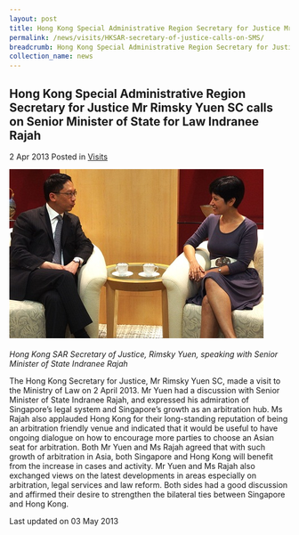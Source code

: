 ```yaml
---
layout: post
title: Hong Kong Special Administrative Region Secretary for Justice Mr Rimsky Yuen SC calls on Senior Minister of State for Law Indranee Rajah
permalink: /news/visits/HKSAR-secretary-of-justice-calls-on-SMS/
breadcrumb: Hong Kong Special Administrative Region Secretary for Justice Mr Rimsky Yuen SC calls on Senior Minister of State for Law Indranee Rajah
collection_name: news
---
```


Hong Kong Special Administrative Region Secretary for Justice Mr Rimsky Yuen SC calls on Senior Minister of State for Law Indranee Rajah
---

2 Apr 2013 Posted in [Visits](/news/visits/)

<div class="image"><img src="/images/Mr_Rimsky_Yuen_SC_with_SMS.jpg/"></div><br>
<i>Hong Kong SAR Secretary of Justice, Rimsky Yuen, speaking with Senior Minister of State Indranee Rajah</i>

The Hong Kong Secretary for Justice, Mr Rimsky Yuen SC, made a visit to the Ministry of Law on 2 April 2013. Mr Yuen had a discussion with Senior Minister of State Indranee Rajah, and expressed his admiration of Singapore’s legal system and Singapore’s growth as an arbitration hub. Ms Rajah also applauded Hong Kong for their long-standing reputation of being an arbitration friendly venue and indicated that it would be useful to have ongoing dialogue on how to encourage more parties to choose an Asian seat for arbitration. Both Mr Yuen and Ms Rajah agreed that with such growth of arbitration in Asia, both Singapore and Hong Kong will benefit from the increase in cases and activity. Mr Yuen and Ms Rajah also exchanged views on the latest developments in areas especially on arbitration, legal services and law reform. Both sides had a good discussion and affirmed their desire to strengthen the bilateral ties between Singapore and Hong Kong.

<p class="right-side-updated">Last updated on 03 May 2013</p>
